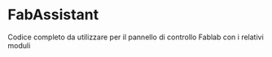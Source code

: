 # FabAssistant
Codice completo da utilizzare per il pannello di controllo Fablab con i relativi moduli
